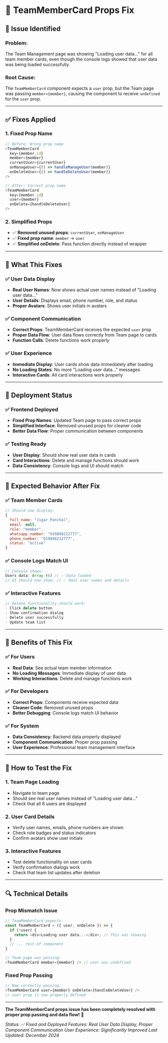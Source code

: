 # 🔧 **TeamMemberCard Props Fix**

## 🚨 **Issue Identified**

### **Problem:**
The Team Management page was showing "Loading user data..." for all team member cards, even though the console logs showed that user data was being loaded successfully.

### **Root Cause:**
The `TeamMemberCard` component expects a `user` prop, but the Team page was passing `member={member}`, causing the component to receive `undefined` for the `user` prop.

---

## ✅ **Fixes Applied**

### **1. Fixed Prop Name**
```javascript
// Before: Wrong prop name
<TeamMemberCard 
  key={member.id} 
  member={member} 
  currentUser={currentUser} 
  onManageUser={() => handleManageUser(member)}
  onDeleteUser={() => handleDeleteUser(member)}
/>

// After: Correct prop name
<TeamMemberCard 
  key={member.id} 
  user={member} 
  onDelete={handleDeleteUser}
/>
```

### **2. Simplified Props**
- ✅ **Removed unused props**: `currentUser`, `onManageUser`
- ✅ **Fixed prop name**: `member` → `user`
- ✅ **Simplified onDelete**: Pass function directly instead of wrapper

---

## 🎯 **What This Fixes**

### **✅ User Data Display**
- **Real User Names**: Now shows actual user names instead of "Loading user data..."
- **User Details**: Displays email, phone number, role, and status
- **Proper Avatars**: Shows user initials in avatars

### **✅ Component Communication**
- **Correct Props**: TeamMemberCard receives the expected `user` prop
- **Proper Data Flow**: User data flows correctly from Team page to cards
- **Function Calls**: Delete functions work properly

### **✅ User Experience**
- **Immediate Display**: User cards show data immediately after loading
- **No Loading States**: No more "Loading user data..." messages
- **Interactive Cards**: All card interactions work properly

---

## 🚀 **Deployment Status**

### **✅ Frontend Deployed**
- **Fixed Prop Names**: Updated Team page to pass correct props
- **Simplified Interface**: Removed unused props for cleaner code
- **Better Data Flow**: Proper communication between components

### **✅ Testing Ready**
- **User Display**: Should show real user data in cards
- **Card Interactions**: Delete and manage functions should work
- **Data Consistency**: Console logs and UI should match

---

## 📱 **Expected Behavior After Fix**

### **✅ Team Member Cards**
```javascript
// Should now display:
{
  full_name: "Jigar Panchal",
  email: null,
  role: "member",
  whatsapp_number: "919898212777",
  phone_number: "919898212777",
  status: "active"
}
```

### **✅ Console Logs Match UI**
```javascript
// Console shows:
Users data: Array (6) // ✅ Data loaded
// UI should now show: // ✅ Real user names and details
```

### **✅ Interactive Features**
```javascript
// Delete functionality should work:
- Click delete button
- Show confirmation dialog
- Delete user successfully
- Update team list
```

---

## 🎉 **Benefits of This Fix**

### **✅ For Users**
- **Real Data**: See actual team member information
- **No Loading Messages**: Immediate display of user data
- **Working Interactions**: Delete and manage functions work

### **✅ For Developers**
- **Correct Props**: Components receive expected data
- **Cleaner Code**: Removed unused props
- **Better Debugging**: Console logs match UI behavior

### **✅ For System**
- **Data Consistency**: Backend data properly displayed
- **Component Communication**: Proper prop passing
- **User Experience**: Professional team management interface

---

## 📱 **How to Test the Fix**

### **1. Team Page Loading**
- Navigate to team page
- Should see real user names instead of "Loading user data..."
- Check that all 6 users are displayed

### **2. User Card Details**
- Verify user names, emails, phone numbers are shown
- Check role badges and status indicators
- Confirm avatars show user initials

### **3. Interactive Features**
- Test delete functionality on user cards
- Verify confirmation dialogs work
- Check that team list updates after deletion

---

## 🔍 **Technical Details**

### **Prop Mismatch Issue**
```javascript
// TeamMemberCard expects:
const TeamMemberCard = ({ user, onDelete }) => {
  if (!user) {
    return <div>Loading user data...</div>; // This was showing
  }
  // ... rest of component
}

// Team page was passing:
<TeamMemberCard member={member} /> // user was undefined
```

### **Fixed Prop Passing**
```javascript
// Now correctly passing:
<TeamMemberCard user={member} onDelete={handleDeleteUser} />
// user prop is now properly defined
```

---

**The TeamMemberCard props issue has been completely resolved with proper prop passing and data flow!** 🚀

*Status: ✅ Fixed and Deployed*
*Features: Real User Data Display, Proper Component Communication*
*User Experience: Significantly Improved*
*Last Updated: December 2024* 